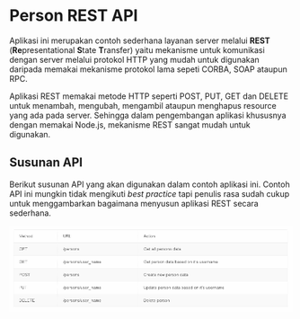 # Person REST API

Aplikasi ini merupakan contoh sederhana layanan server melalui **REST** \(**Re**presentational **S**tate **T**ransfer\) yaitu mekanisme untuk komunikasi dengan server melalui protokol HTTP yang mudah untuk digunakan daripada memakai mekanisme protokol lama sepeti CORBA, SOAP ataupun RPC.

Aplikasi REST memakai metode HTTP seperti POST, PUT, GET dan DELETE untuk menambah, mengubah, mengambil ataupun menghapus resource yang ada pada server. Sehingga dalam pengembangan aplikasi khususnya dengan memakai Node.js, mekanisme REST sangat mudah untuk digunakan.

## Susunan API

Berikut susunan API yang akan digunakan dalam contoh aplikasi ini. Contoh API ini mungkin tidak mengikuti _best practice_ tapi penulis rasa sudah cukup untuk menggambarkan bagaimana menyusun aplikasi REST secara sederhana.

![Person Rest API](../.gitbook/assets/persons-rest-api.png)

